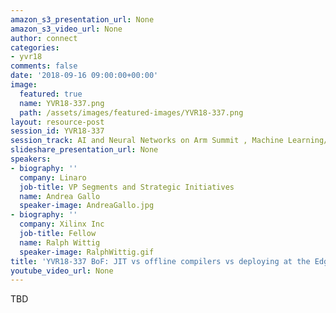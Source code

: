 ```yaml
---
amazon_s3_presentation_url: None
amazon_s3_video_url: None
author: connect
categories:
- yvr18
comments: false
date: '2018-09-16 09:00:00+00:00'
image:
  featured: true
  name: YVR18-337.png
  path: /assets/images/featured-images/YVR18-337.png
layout: resource-post
session_id: YVR18-337
session_track: AI and Neural Networks on Arm Summit , Machine Learning/AI
slideshare_presentation_url: None
speakers:
- biography: ''
  company: Linaro
  job-title: VP Segments and Strategic Initiatives
  name: Andrea Gallo
  speaker-image: AndreaGallo.jpg
- biography: ''
  company: Xilinx Inc
  job-title: Fellow
  name: Ralph Wittig
  speaker-image: RalphWittig.gif
title: 'YVR18-337 BoF: JIT vs offline compilers vs deploying at the Edge'
youtube_video_url: None
---
```


TBD